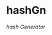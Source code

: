 # hashGn
*hash Generator*
<title>Tinggal Make
#
# Sory Kalo Bahasa Inggris nya ga jelas:v
# Maklum Jawa Only:'v





